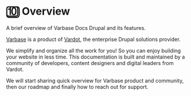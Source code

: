 # 🔟 Overview

A brief overview of Varbase Docs Drupal and its features.

[Varbase](https://www.drupal.org/project/varbase) is a product of [Vardot](https://www.vardot.com/), the enterprise Drupal solutions provider.

We simplify and organize all the work for you! So you can enjoy building your website in less time. This documentation is built and maintained by a community of developers, content designers and digital leaders from Vardot.

We will start sharing quick overview for Varbase product and community, then our roadmap and finally how to reach out for support.&#x20;
